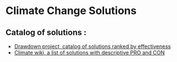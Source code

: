 # Climate Change Solutions

## Catalog of solutions :

* [Drawdown project, catalog of solutions ranked by effectiveness](https://www.drawdown.org/solutions-summary-by-rank)
* [Climate wiki, a list of solutions with descriptive PRO and CON](https://www.climatetechwiki.org/technology-information)

